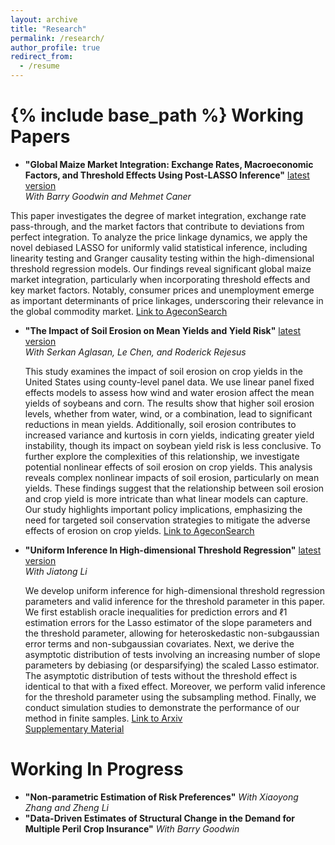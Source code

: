 ```yaml
---
layout: archive
title: "Research"
permalink: /research/
author_profile: true
redirect_from:
  - /resume
---
```


{% include base_path %}
Working Papers
======
* __"Global Maize Market Integration: Exchange Rates, Macroeconomic Factors, and Threshold Effects Using Post-LASSO Inference"__ [latest version](https://hongqiangyan.github.io/files/Yan_Goodwin_Caner_Integration_Maize_Markets.pdf)  
  *With Barry Goodwin and Mehmet Caner*  

 This paper investigates the degree of market integration, exchange rate pass-through, and the market factors that contribute to deviations from perfect integration. To analyze the price linkage dynamics, we apply the novel debiased LASSO for uniformly valid statistical inference, including linearity testing and Granger causality testing within the high-dimensional threshold regression models. Our findings reveal significant global maize market integration, particularly when incorporating threshold effects and key market factors. Notably, consumer prices and unemployment emerge as important determinants of price linkages, underscoring their relevance in the global commodity market.
  [Link to AgeconSearch](https://ageconsearch.umn.edu/record/335707?ln=en&v=pdf)  
  
* __"The Impact of Soil Erosion on Mean Yields and Yield Risk"__ [latest version](https://hongqiangyan.github.io/files/Yan_Aglasan_Chen_Rejesus_Erosion_Yield.pdf)  
  *With Serkan Aglasan, Le Chen, and Roderick Rejesus*  

  This study examines the impact of soil erosion on crop yields in the United States using county-level panel data. We use linear panel fixed effects models to assess how wind and water erosion affect the mean yields of soybeans and corn. The results show that higher soil erosion levels, whether from water, wind, or a combination, lead to significant reductions in mean yields. Additionally, soil erosion contributes to increased variance and kurtosis in corn yields, indicating greater yield instability, though its impact on soybean yield risk is less conclusive. To further explore the complexities of this relationship, we investigate potential nonlinear effects of soil erosion on crop yields. This analysis reveals complex nonlinear impacts of soil erosion, particularly on mean yields. These findings suggest that the relationship between soil erosion and crop yield is more intricate than what linear models can capture. Our study highlights important policy implications, emphasizing the need for targeted soil conservation strategies to mitigate the adverse effects of erosion on crop yields.
  [Link to AgeconSearch](https://ageconsearch.umn.edu/record/343580?ln=en&v=pdf)
  
* __"Uniform Inference In High-dimensional Threshold Regression"__ [latest version](https://hongqiangyan.github.io/files/Li_Yan_LASSO_Threshold.pdf)  
  *With Jiatong Li*  

  We develop uniform inference for high-dimensional threshold regression parameters and valid inference for the threshold parameter in this paper. We first establish oracle inequalities for prediction errors and ℓ1 estimation errors for the Lasso estimator of the slope parameters and the threshold parameter, allowing for heteroskedastic non-subgaussian error terms and non-subgaussian covariates. Next, we derive the asymptotic distribution of tests involving an increasing number of slope parameters by debiasing (or desparsifying) the scaled Lasso estimator. The asymptotic distribution of tests without the threshold effect is identical to that with a fixed effect. Moreover, we perform valid inference for the threshold parameter using the subsampling method. Finally, we conduct simulation studies to demonstrate the performance of our method in finite samples.
  [Link to Arxiv](https://arxiv.org/abs/2404.08105)  
[Supplementary Material](https://github.com/hongqiangyan/desparsified_Lasso_threshold_reg)

Working In Progress
======
* __"Non-parametric Estimation of Risk Preferences"__ 
*With Xiaoyong Zhang and Zheng Li*  
* __"Data-Driven Estimates of Structural Change in the Demand for Multiple Peril Crop Insurance"__ 
*With Barry Goodwin*  
